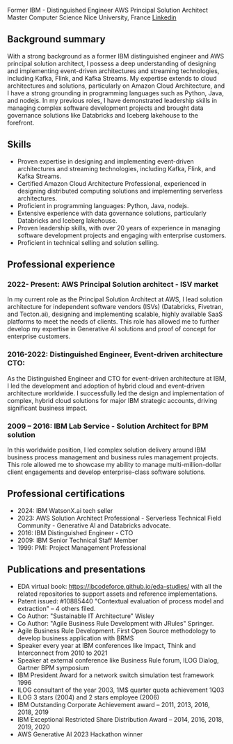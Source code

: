 Former  IBM - Distinguished Engineer
AWS Principal Solution Architect 
Master Computer Science Nice University, France                                               [Linkedin](https://www.linkedin.com/in/jeromeboyer/)

## Background summary

With a strong background as a former IBM distinguished engineer and AWS principal solution architect, I possess a deep understanding of designing and implementing event-driven architectures and streaming technologies, including Kafka, Flink, and Kafka Streams. My expertise extends to cloud architectures and solutions, particularly on Amazon Cloud Architecture, and I have a strong grounding in programming languages such as Python, Java, and nodejs. In my previous roles, I have demonstrated leadership skills in managing complex software development projects and brought data governance solutions like Databricks and Iceberg lakehouse to the forefront.

## Skills

* Proven expertise in designing and implementing event-driven architectures and streaming technologies, including Kafka, Flink, and Kafka Streams.
* Certified Amazon Cloud Architecture Professional, experienced in designing distributed computing solutions and implementing serverless architectures.
* Proficient in programming languages: Python, Java, nodejs.
* Extensive experience with data governance solutions, particularly Databricks and Iceberg lakehouse.
* Proven leadership skills, with over 20 years of experience in managing software development projects and engaging with enterprise customers.
* Proficient in technical selling and solution selling.

## Professional experience

### 2022- Present: AWS Principal Solution architect - ISV market

In my current role as the Principal Solution Architect at AWS, I lead solution architecture for independent software vendors (ISVs) (Databricks, Fivetran, and Tecton.ai), designing and implementing scalable, highly available SaaS platforms to meet the needs of clients. This role has allowed me to further develop my expertise in Generative AI solutions and proof of concept for enterprise customers. 

### 2016-2022: Distinguished Engineer, Event-driven architecture CTO:

As the Distinguished Engineer and CTO for event-driven architecture at IBM, I led the development and adoption of hybrid cloud and event-driven architecture worldwide. I successfully led the design and implementation of complex, hybrid cloud solutions for major IBM strategic accounts, driving significant business impact.

### 2009 – 2016: IBM Lab Service - Solution Architect for BPM solution

In this worldwide position, I led complex solution delivery around IBM business process management and business rules management projects. This role allowed me to showcase my ability to manage multi-million-dollar client engagements and develop enterprise-class software solutions.

## Professional certifications

* 2024: IBM WatsonX.ai tech seller
* 2023: AWS Solution Architect Professional - Serverless Technical Field Community - Generative AI and Databricks advocate.
* 2016: IBM Distinguished Engineer - CTO
* 2009: IBM Senior Technical Staff Member
* 1999: PMI: Project Management Professional

## Publications and presentations

* EDA virtual book: https://jbcodeforce.github.io/eda-studies/  with  all the related repositories to support assets and reference implementations. 
* Patent issued: #10885440 "Contextual evaluation of process model and extraction" – 4 others filed.
* Co Author: "Sustainable IT Architecture" Wisley
* Co Author: "Agile Business Rule Development with JRules" Springer. 
* Agile Business Rule Development. First Open Source methodology to develop business application with BRMS 
* Speaker every year at IBM conferences like Impact, Think and Interconnect from  2010 to 2021
* Speaker at external conference like Business Rule forum, ILOG Dialog, Gartner BPM symposium
* IBM President Award for a network switch simulation test framework 1996
* ILOG consultant of the year 2003, 1M$ quarter quota achievement 1Q03
* ILOG 3 stars (2004) and 2 stars employee (2006)
* IBM Outstanding Corporate Achievement award – 2011, 2013, 2016, 2018, 2019
* IBM Exceptional Restricted Share Distribution Award – 2014, 2016, 2018, 2019, 2020
* AWS Generative AI 2023 Hackathon winner